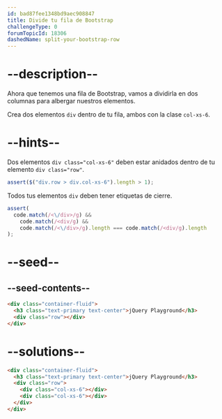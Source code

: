 ```yaml
---
id: bad87fee1348bd9aec908847
title: Divide tu fila de Bootstrap
challengeType: 0
forumTopicId: 18306
dashedName: split-your-bootstrap-row
---
```


# --description--

Ahora que tenemos una fila de Bootstrap, vamos a dividirla en dos columnas para albergar nuestros elementos.

Crea dos elementos `div` dentro de tu fila, ambos con la clase `col-xs-6`.

# --hints--

Dos elementos `div class="col-xs-6"` deben estar anidados dentro de tu elemento `div class="row"`.

```js
assert($("div.row > div.col-xs-6").length > 1);
```

Todos tus elementos `div` deben tener etiquetas de cierre.

```js
assert(
  code.match(/<\/div>/g) &&
    code.match(/<div/g) &&
    code.match(/<\/div>/g).length === code.match(/<div/g).length
);
```

# --seed--

## --seed-contents--

```html
<div class="container-fluid">
  <h3 class="text-primary text-center">jQuery Playground</h3>
  <div class="row"></div>
</div>
```

# --solutions--

```html
<div class="container-fluid">
  <h3 class="text-primary text-center">jQuery Playground</h3>
  <div class="row">
    <div class="col-xs-6"></div>
    <div class="col-xs-6"></div>
  </div>
</div>
```
